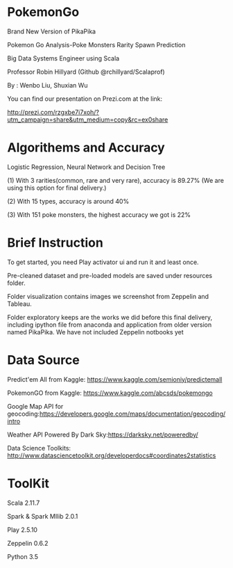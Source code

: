 # PokemonGo

Brand New Version of PikaPika

Pokemon Go Analysis-Poke Monsters Rarity Spawn Prediction

Big Data Systems Engineer using Scala

Professor Robin Hillyard (Github @rchillyard/Scalaprof)

By : Wenbo Liu, Shuxian Wu
     
You can find our presentation on Prezi.com at the link:

http://prezi.com/rzgxbe7i7xoh/?utm_campaign=share&utm_medium=copy&rc=ex0share

# Algorithems and Accuracy

Logistic Regression, Neural Network and Decision Tree

  (1) With 3 rarities(common, rare and very rare), accuracy is 89.27% (We are using this option for final delivery.)
     
  (2) With 15 types, accuracy is around 40%
     
  (3) With 151 poke monsters, the highest accuracy we got is 22%

# Brief Instruction

To get started, you need Play activator ui and run it and least once. 

Pre-cleaned dataset and pre-loaded models are saved under resources folder.

Folder visualization contains images we screenshot from Zeppelin and Tableau.

Folder exploratory keeps are the works we did before this final delivery, including ipython file from anaconda and application from older version named PikaPika. We have not included Zeppelin notbooks yet

# Data Source

Predict'em All from Kaggle: https://www.kaggle.com/semioniy/predictemall

PokemonGO from Kaggle: https://www.kaggle.com/abcsds/pokemongo

Google Map API for geocoding:https://developers.google.com/maps/documentation/geocoding/intro

Weather API Powered By Dark Sky:https://darksky.net/poweredby/

Data Science Toolkits: http://www.datasciencetoolkit.org/developerdocs#coordinates2statistics

# ToolKit

Scala 2.11.7

Spark & Spark Mllib 2.0.1

Play 2.5.10

Zeppelin 0.6.2

Python 3.5     
